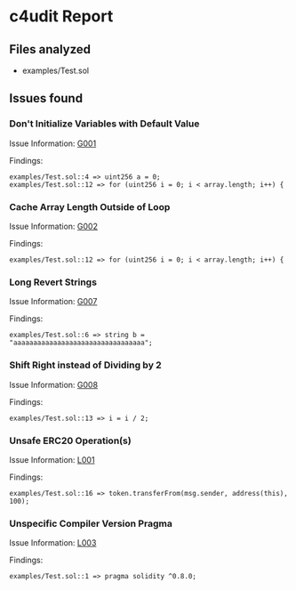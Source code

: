 # c4udit Report

## Files analyzed
- examples/Test.sol

## Issues found

### Don't Initialize Variables with Default Value

Issue Information: [G001](https://github.com/byterocket/c4-common-issues/blob/main/0-Gas-Optimizations.md#g001---dont-initialize-variables-with-default-value)

Findings:
```
examples/Test.sol::4 => uint256 a = 0;
examples/Test.sol::12 => for (uint256 i = 0; i < array.length; i++) {
```

### Cache Array Length Outside of Loop

Issue Information: [G002](https://github.com/byterocket/c4-common-issues/blob/main/0-Gas-Optimizations.md#g002---cache-array-length-outside-of-loop)

Findings:
```
examples/Test.sol::12 => for (uint256 i = 0; i < array.length; i++) {
```

### Long Revert Strings

Issue Information: [G007](https://github.com/byterocket/c4-common-issues/blob/main/0-Gas-Optimizations.md#g007---long-revert-strings)

Findings:
```
examples/Test.sol::6 => string b = "aaaaaaaaaaaaaaaaaaaaaaaaaaaaaaaaa";
```

### Shift Right instead of Dividing by 2

Issue Information: [G008](https://github.com/byterocket/c4-common-issues/blob/main/0-Gas-Optimizations.md#g008---shift-right-instead-of-dividing-by-2)

Findings:
```
examples/Test.sol::13 => i = i / 2;
```

### Unsafe ERC20 Operation(s)

Issue Information: [L001](https://github.com/byterocket/c4-common-issues/blob/main/2-Low-Risk.md#l001---unsafe-erc20-operations)

Findings:
```
examples/Test.sol::16 => token.transferFrom(msg.sender, address(this), 100);
```

### Unspecific Compiler Version Pragma

Issue Information: [L003](https://github.com/byterocket/c4-common-issues/blob/main/2-Low-Risk.md#l003---unspecific-compiler-version-pragma)

Findings:
```
examples/Test.sol::1 => pragma solidity ^0.8.0;
```


